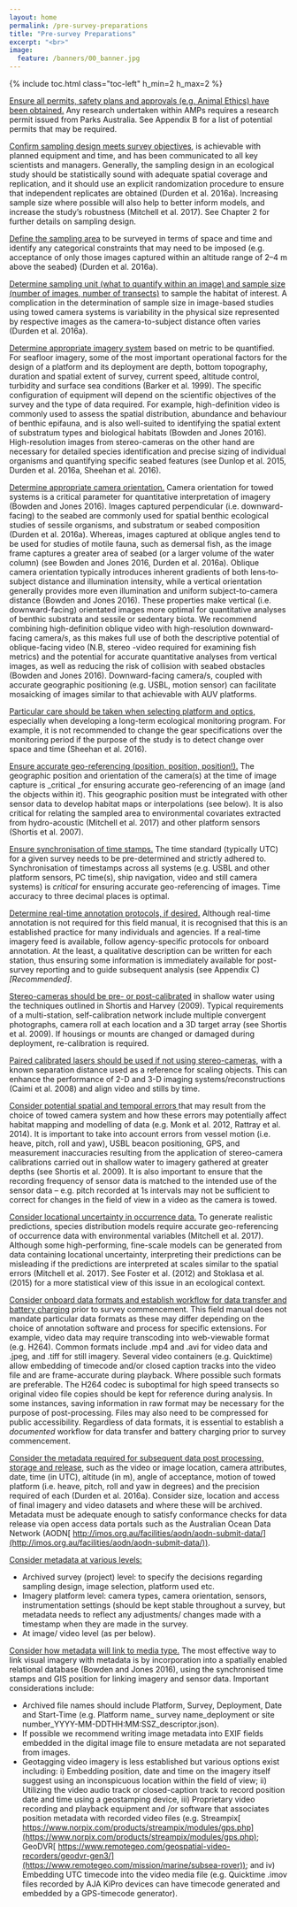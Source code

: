 ```yaml
---
layout: home
permalink: /pre-survey-preparations
title: "Pre-survey Preparations"
excerpt: "<br>"
image:
  feature: /banners/00_banner.jpg
---
```

{% include toc.html class="toc-left" h_min=2 h_max=2 %}

<span style="text-decoration:underline;">Ensure all permits, safety plans and approvals (e.g. Animal Ethics) have been obtained.</span> Any research undertaken within AMPs requires a research permit issued from Parks Australia. See Appendix B for a list of potential permits that may be required.

<span style="text-decoration:underline;">Confirm sampling design meets survey objectives</span>, is achievable with planned equipment and time, and has been communicated to all key scientists and managers. Generally, the sampling design in an ecological study should be statistically sound with adequate spatial coverage and replication, and it should use an explicit randomization procedure to ensure that independent replicates are obtained (Durden et al. 2016a). Increasing sample size where possible will also help to better inform models, and increase the study’s robustness (Mitchell et al. 2017). See Chapter 2 for further details on sampling design.

<span style="text-decoration:underline;">Define the sampling area</span> to be surveyed in terms of space and time and identify any categorical constraints that may need to be imposed (e.g. acceptance of only those images captured within an altitude range of 2–4 m above the seabed) (Durden et al. 2016a). 

<span style="text-decoration:underline;">Determine sampling unit (what to quantify within an image) and sample size (number of images, number of transects)</span> to sample the habitat of interest. A complication in the determination of sample size in image-based studies using towed camera systems is variability in the physical size represented by respective images as the camera-to-subject distance often varies (Durden et al. 2016a).  

<span style="text-decoration:underline;">Determine appropriate imagery system</span> based on metric to be quantified. For seafloor imagery, some of the most important operational factors for the design of a platform and its deployment are depth, bottom topography, duration and spatial extent of survey, current speed, altitude control, turbidity and surface sea conditions (Barker et al. 1999). The specific configuration of equipment will depend on the scientific objectives of the survey and the type of data required. For example, high-definition video is commonly used to assess the spatial distribution, abundance and behaviour of benthic epifauna, and is also well-suited to identifying the spatial extent of substratum types and biological habitats (Bowden and Jones 2016). High-resolution images from stereo-cameras on the other hand are necessary for detailed species identification and precise sizing of individual organisms and quantifying specific seabed features (see Dunlop et al. 2015, Durden et al. 2016a, Sheehan et al. 2016).

<span style="text-decoration:underline;">Determine appropriate camera orientation.</span> Camera orientation for towed systems is a critical parameter for quantitative interpretation of imagery (Bowden and Jones 2016). Images captured perpendicular (i.e. downward-facing) to the seabed are commonly used for spatial benthic ecological studies of sessile organisms, and substratum or seabed composition (Durden et al. 2016a). Whereas, images captured at oblique angles tend to be used for studies of motile fauna, such as demersal fish, as the image frame captures a greater area of seabed (or a larger volume of the water column) (see Bowden and Jones 2016, Durden et al. 2016a). Oblique camera orientation typically introduces inherent gradients of both lens‐to‐subject distance and illumination intensity, while a vertical orientation generally provides more even illumination and uniform subject-to-camera distance (Bowden and Jones 2016). These properties make vertical (i.e. downward-facing) orientated images more optimal for quantitative analyses of benthic substrata and sessile or sedentary biota. We recommend combining high-definition oblique video with high-resolution downward-facing camera/s, as this makes full use of both the descriptive potential of oblique-facing video (N.B, stereo -video required for examining fish metrics) and the potential for accurate quantitative analyses from vertical images, as well as reducing the risk of collision with seabed obstacles (Bowden and Jones 2016). Downward-facing camera/s, coupled with accurate geographic positioning (e.g. USBL, motion sensor) can facilitate mosaicking of images similar to that achievable with AUV platforms.

<span style="text-decoration:underline;">Particular care should be taken when selecting platform and optics,</span> especially when developing a long-term ecological monitoring program. For example, it is not recommended to change the gear specifications over the monitoring period if the purpose of the study is to detect change over space and time (Sheehan et al. 2016). 

<span style="text-decoration:underline;">Ensure accurate geo-referencing (position, position, position!).</span> The geographic position and orientation of the camera(s) at the time of image capture is _critical _for ensuring accurate geo-referencing of an image (and the objects within it). This geographic position must be integrated with other sensor data to develop habitat maps or interpolations (see below). It is also critical for relating the sampled area to environmental covariates extracted from hydro-acoustic  (Mitchell et al. 2017) and other platform sensors (Shortis et al. 2007).

<span style="text-decoration:underline;">Ensure synchronisation of time stamps.</span> The time standard (typically UTC) for a given survey needs to be pre-determined and strictly adhered to. Synchronisation of timestamps across all systems (e.g. USBL and other platform sensors, PC time(s), ship navigation, video and still camera systems) is _critical_ for ensuring accurate geo-referencing of images. Time accuracy to three decimal places is optimal.       

<span style="text-decoration:underline;">Determine real-time annotation protocols, if desired.</span> Although real-time annotation is not required for this field manual, it is recognised that this is an established practice for many individuals and agencies. If a real-time imagery feed is available, follow agency-specific protocols for onboard annotation. At the least, a qualitative description can be written for each station, thus ensuring some information is immediately available for post-survey reporting and to guide subsequent analysis (see Appendix C) _[Recommended]_.

<span style="text-decoration:underline;">Stereo-cameras should be pre- or post-calibrated</span> in shallow water using the techniques outlined in Shortis and Harvey (2009). Typical requirements of a multi-station, self-calibration network include multiple convergent photographs, camera roll at each location and a 3D target array (see Shortis et al. 2009). If housings or mounts are changed or damaged during deployment, re-calibration is required.

<span style="text-decoration:underline;">Paired calibrated lasers should be used if not using stereo-cameras</span>, with a known separation distance used as a reference for scaling objects. This can enhance the performance of 2-D and 3-D imaging systems/reconstructions (Caimi et al. 2008) and align video and stills by time.

<span style="text-decoration:underline;">Consider potential spatial and temporal errors </span>that may result from the choice of towed camera system and how these errors may potentially affect habitat mapping and modelling of data (e.g. Monk et al. 2012, Rattray et al. 2014). It is important to take into account errors from vessel motion (i.e. heave, pitch, roll and yaw), USBL beacon positioning, GPS, and measurement inaccuracies resulting from the application of stereo-camera calibrations carried out in shallow water to imagery gathered at greater depths (see Shortis et al. 2009). It is also important to ensure that the recording frequency of sensor data is matched to the intended use of the sensor data – e.g. pitch recorded at 1s intervals may not be sufficient to correct for changes in the field of view in a video as the camera is towed. 

<span style="text-decoration:underline;">Consider locational uncertainty in occurrence data.</span> To generate realistic predictions, species distribution models require accurate geo-referencing of occurrence data with environmental variables (Mitchell et al. 2017). Although some high-performing, fine-scale models can be generated from data containing locational uncertainty, interpreting their predictions can be misleading if the predictions are interpreted at scales similar to the spatial errors (Mitchell et al. 2017). See Foster et al. (2012) and Stoklasa et al. (2015) for a more statistical view of this issue in an ecological context.  

<span style="text-decoration:underline;">Consider onboard data formats and establish workflow for data transfer and battery charging</span> prior to survey commencement. This field manual does not mandate particular data formats as these may differ depending on the choice of annotation software and process for specific extensions. For example, video data may require transcoding into web-viewable format (e.g. H264). Common formats include .mp4 and .avi for video data and .jpeg, and .tiff for still imagery. Several video containers (e.g. Quicktime) allow embedding of timecode and/or closed caption tracks into the video file and are frame-accurate during playback. Where possible such formats are preferable. The H264 codec is suboptimal for high speed transects so original video file copies should be kept for reference during analysis. In some instances, saving information in raw format may be necessary for the purpose of post-processing. Files may also need to be compressed for public accessibility. Regardless of data formats, it is essential to establish a _documented_ workflow for data transfer and battery charging prior to survey commencement.

<span style="text-decoration:underline;">Consider the metadata required for subsequent data post processing, storage and release</span>, such as the video or image location, camera attributes, date, time (in UTC), altitude (in m), angle of acceptance, motion of towed platform (i.e. heave, pitch, roll and yaw in degrees) and the precision required of each (Durden et al. 2016a). Consider size, location and access of final imagery and video datasets and where these will be archived. Metadata must be adequate enough to satisfy conformance checks for data release via open access data portals such as the Australian Ocean Data Network (AODN[ http://imos.org.au/facilities/aodn/aodn-submit-data/](http://imos.org.au/facilities/aodn/aodn-submit-data/)).

<span style="text-decoration:underline;">Consider metadata at various levels:</span>



*   Archived survey (project) level: to specify the decisions regarding sampling design, image selection, platform used etc.
*   Imagery platform level: camera types, camera orientation, sensors, instrumentation settings (should be kept stable throughout a survey, but metadata needs to reflect any adjustments/ changes made with a timestamp when they are made in the survey.
*   At image/ video level (as per below). 

<span style="text-decoration:underline;">Consider how metadata will link to media type.</span> The most effective way to link visual imagery with metadata is by incorporation into a spatially enabled relational database (Bowden and Jones 2016), using the synchronised time stamps and GIS position for linking imagery and sensor data. Important considerations include:



*   Archived file names should include Platform, Survey, Deployment, Date and Start-Time (e.g. Platform name_ survey name_deployment or site number_YYYY-MM-DDTHH:MM:SSZ_descriptor.json).
*   If possible we recommend writing image metadata into EXIF fields embedded in the digital image file to ensure metadata are not separated from images.
*   Geotagging video imagery is less established but various options exist including: i) Embedding position, date and time on the imagery itself suggest using an inconspicuous location within the field of view; ii) Utilizing the video audio track or closed-caption track to record position date and time using a geostamping device, iii) Proprietary video recording and playback equipment and /or software that associates position metadata with recorded video files (e.g. Streampix[ https://www.norpix.com/products/streampix/modules/gps.php](https://www.norpix.com/products/streampix/modules/gps.php); GeoDVR[ https://www.remotegeo.com/geospatial-video-recorders/geodvr-gen3/](https://www.remotegeo.com/mission/marine/subsea-rover)); and iv) Embedding UTC timecode into the video media file (e.g. Quicktime .imov files recorded by AJA KiPro devices can have timecode generated and embedded by a GPS-timecode generator).

